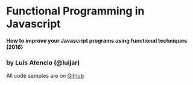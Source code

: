# Functional Programming in Javascript
**How to improve your Javascript programs using functional techniques (2016)**
### by Luis Atencio (@luijar)
All code samples are on [Github](https://github.com/luijar/functional-programming-js)